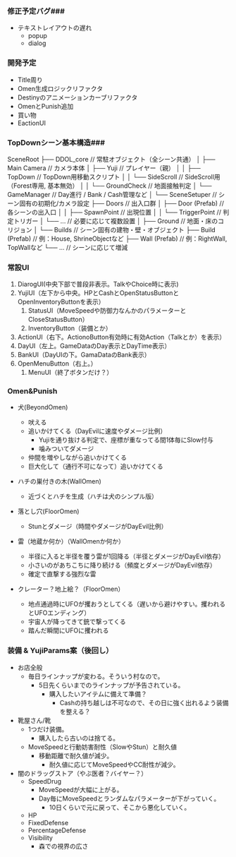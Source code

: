 ### 修正予定バグ###
- テキストレイアウトの遅れ
    - popup
    - dialog

### 開発予定 ###
- Title周り
- Omen生成ロジックリファクタ
- Destinyのアニメーションカーブリファクタ
- OmenとPunish追加
- 買い物
- EactionUI

### TopDownシーン基本構造###

SceneRoot
├── DDOL_core                 // 常駐オブジェクト（全シーン共通）
│   ├── Main Camera           // カメラ本体
│   ├── Yuji                  // プレイヤー（親）
│   │   ├── TopDown           // TopDown用移動スクリプト
│   │   └── SideScroll        // SideScroll用（Forest専用, 基本無効）
│   │       └── GroundCheck   // 地面接触判定
│   └── GameManager           // Day進行 / Bank / Cash管理など
│
└── SceneSetuper              // シーン固有の初期化/カメラ設定
    ├── Doors                 // 出入口群
    │   ├── Door (Prefab)     // 各シーンの出入口
    │   │   ├── SpawnPoint    // 出現位置
    │   │   └── TriggerPoint  // 判定トリガー
    │   └── ...               // 必要に応じて複数設置
    │
    ├── Ground                // 地面・床のコリジョン
    │
    └── Builds                // シーン固有の建物・壁・オブジェクト
        ├── Build (Prefab)    // 例：House, ShrineObjectなど
        ├── Wall (Prefab)     // 例：RightWall, TopWallなど
        └── ...               // シーンに応じて増減


### 常設UI ###
1. DiarogUI(中央下部で普段非表示。TalkやChoice時に表示)
2. YujiUI（左下から中央。HPとCashとOpenStatusButtonとOpenInventoryButtonを表示）
    1. StatusUI（MoveSpeedや防御力なんかのパラメーターとCloseStatusButton）
    2. InventoryButton（装備とか）
3. ActionUI（右下。ActionoButton有効時に有効Action（Talkとか）を表示）
4. DayUI（左上。GameDataのDay表示とDayTime表示）
5. BankUI（DayUIの下。GamaDataのBank表示）
6. OpenMenuButton（右上。）
    1. MenuUI（終了ボタンだけ？）

### Omen&Punish ###
- 犬(BeyondOmen)
    - 吠える
    - 追いかけてくる（DayEvilに速度やダメージ比例）
        - Yujiを通り抜ける判定で、座標が重なってる間1体毎にSlow付与
        - 噛みついてダメージ
    - 仲間を増やしながら追いかけてくる
    - 巨大化して（通行不可になって）追いかけてくる

- ハチの巣付きの木(WallOmen)
    - 近づくとハチを生成（ハチは犬のシンプル版）

- 落とし穴(FloorOmen)
    - Stunとダメージ（時間やダメージがDayEvil比例）

- 雷（地蔵か何か）（WallOmenか何か）
    - 半径に入ると半径を覆う雷が1回降る（半径とダメージがDayEvil依存）
    - 小さいのがあちこちに降り続ける（頻度とダメージがDayEvil依存）
    - 確定で直撃する強烈な雷

- クレーター？地上絵？（FloorOmen）
    - 地点通過時にUFOが攫おうとしてくる（遅いから避けやすい。攫われるとUFOエンディング）
    - 宇宙人が降ってきて銃で撃ってくる
    - 踏んだ瞬間にUFOに攫われる


### 装備 & YujiParams案（後回し） ###
- お店全般
    - 毎日ラインナップが変わる。そういう村なので。
        - 5日先くらいまでのラインナップが予告されている。
            - 購入したいアイテムに備えて準備？
                - Cashの持ち越しは不可なので、その日に強く出れるよう装備を整える？
- 靴屋さん/靴
    - 1つだけ装備。
        - 購入したら古いのは捨てる。
    - MoveSpeedと行動妨害耐性（SlowやStun）と耐久値
        - 移動距離で耐久値が減少。
            - 耐久値に応じてMoveSpeedやCC耐性が減少。
- 闇のドラッグストア（やぶ医者？バイヤー？）
    - SpeedDrug
        - MoveSpeedが大幅に上がる。
        - Day毎にMoveSpeedとランダムなパラメーターが下がっていく。
            - 10日くらいで元に戻って、そこから悪化していく。
    - HP
    - FixedDefense
    - PercentageDefense
    - Visibility
        - 森での視界の広さ

